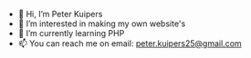 - 👋 Hi, I’m Peter Kuipers
- 👀 I’m interested in making my own website's
- 🌱 I’m currently learning PHP
- 📫 You can reach me on email: peter.kuipers25@gmail.com

<!---
KuipersP/KuipersP is a ✨ special ✨ repository because its `README.md` (this file) appears on your GitHub profile.
You can click the Preview link to take a look at your changes.
--->
